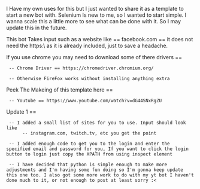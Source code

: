 I Have my own uses for this but I just wanted to share it as a template to start a new bot with. Selenium Is new to me, so I wanted to start simple. I wanna scale this a little more to see what can be done with it. So I may update this in the future.

This bot Takes input such as a website like == facebook.com == it does not need the https:\\ as it is already included, just to save a headache.

If you use chrome you may need to download some of there drivers == 

     -- Chrome Driver == https://chromedriver.chromium.org/
     
     -- Otherwise FireFox works without installing anything extra

Peek The Makeing of this template here == 

     -- Youtube == https://www.youtube.com/watch?v=dG44SNxRgZU

Update 1 == 

     -- I added a small list of sites for you to use. Input should look like 
          -- instagram.com, twitch.tv, etc you get the point
     
     -- I added enough code to get you to the login and enter the specified email and password for you, If you want to click the login button to login just copy the XPATH from using inspect element
     
     -- I have decided that python is simple enough to make more adjustments and I'm having some fun doing so I'm gonna keep update this one too. I also got some more work to do with my yt bot I haven't done much to it, or not enough to post at least sorry :<
